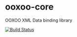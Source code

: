 ooxoo-core
==========

OOXOO XML Data binding library


[![Build Status](https://www.idyria.com/jenkins/buildStatus/icon?job=ooxoo-core)](https://www.idyria.com/jenkins/job/ooxoo-core/)
